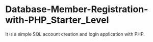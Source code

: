 # Database-Member-Registration-with-PHP_Starter_Level
It is a simple SQL account creation and login application with PHP.
